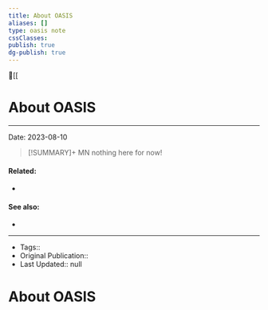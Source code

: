```yaml
---
title: About OASIS
aliases: []
type: oasis note
cssClasses: 
publish: true
dg-publish: true
---
```


🔺[[

# About OASIS
---
Date: 2023-08-10

> [!SUMMARY]+ MN
> nothing here for now!











#### Related:
- 



#### See also:
- 

---
- Tags:: 
- Original Publication:: 
-  Last Updated:: null
# About OASIS
